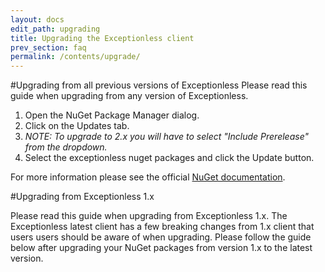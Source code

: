 ```yaml
---
layout: docs
edit_path: upgrading
title: Upgrading the Exceptionless client
prev_section: faq
permalink: /contents/upgrade/
---
```


#Upgrading from all previous versions of Exceptionless
Please read this guide when upgrading from any version of Exceptionless.

1. Open the NuGet Package Manager dialog.
2. Click on the Updates tab.
3. *NOTE: To upgrade to 2.x you will have to select "Include Prerelease" from the dropdown.*
4. Select the exceptionless nuget packages and click the Update button.

For more information please see the official [NuGet documentation](https://docs.nuget.org/consume/Package-Manager-Dialog).

#Upgrading from Exceptionless 1.x

Please read this guide when upgrading from Exceptionless 1.x. The Exceptionless latest client has a few breaking changes from 1.x client that users users should be aware of when upgrading. Please follow the guide below after upgrading your NuGet packages from version 1.x to the latest version.
